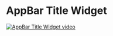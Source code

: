 # AppBar Title Widget

[![AppBar Title Widget video](https://img.youtube.com/vi/5RZLal5LFkU/0.jpg)](https://youtu.be/5RZLal5LFkU "AppBar Title Widget")
